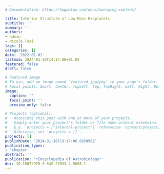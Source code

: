 ```yaml
---
# Documentation: https://hugoblox.com/docs/managing-content/

title: Interior Structure of Low-Mass Exoplanets
subtitle: ''
summary: ''
authors:
- admin
- Nicola Tosi
tags: []
categories: []
date: '2022-01-01'
lastmod: 2024-01-16T14:17:06+01:00
featured: false
draft: false

# Featured image
# To use, add an image named `featured.jpg/png` to your page's folder.
# Focal points: Smart, Center, TopLeft, Top, TopRight, Left, Right, BottomLeft, Bottom, BottomRight.
image:
  caption: ''
  focal_point: ''
  preview_only: false

# Projects (optional).
#   Associate this post with one or more of your projects.
#   Simply enter your project's folder or file name without extension.
#   E.g. `projects = ["internal-project"]` references `content/project/deep-learning/index.md`.
#   Otherwise, set `projects = []`.
projects: []
publishDate: '2024-01-16T13:17:06.695056Z'
publication_types:
- 'chapter'
abstract: ''
publication: '*Encyclopedia of Astrobiology*'
doi: 10.1007/978-3-642-27833-4_5608-1
---
```

